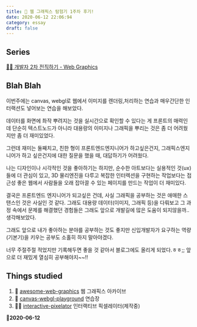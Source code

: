 ```yaml
---
title: 🤔 웹 그래픽스 탐험기 1주차 후기!
date: 2020-06-12 22:06:94
category: essay
draft: false
---
```


## Series

[🧙‍♂️ 개발자 2차 전직하기 - Web Graphics](https://taeny.dev/essay/%EA%B0%9C%EB%B0%9C%EC%9E%90-2%EC%B0%A8-%EC%A0%84%EC%A7%81-%ED%95%98%EA%B8%B0/)

## Blah Blah

이번주에는 canvas, webgl로 웹에서 이미지를 렌더링,처리하는 연습과 매우간단한 인터랙션도 넣어보는 연습을 해보았다.

데이터를 화면에 촤작 뿌려지는 것을 실시간으로 확인할 수 있다는 게 프론트의 매력인데 단순히 텍스트노드가 아니라 대용량의 이미지나 그래픽을 뿌리는 것은 좀 더 어려웠지만 좀 더 재미있었다.

그런데 재미는 둘째치고, 친한 형이 프론트엔드엔지니어가 하고싶은건지, 그래픽스엔지니어가 하고 싶은건지에 대한 질문을 했을 때, 대답하기가 어려웠다.

나는 디자인이나 시각적인 것을 좋아하기는 하지만, 순수한 아트보다는 실용적인 것(ux)들에 더 관심이 있고, 3D 물리엔진을 다루고 복잡한 인터렉션을 구현하는 작업보다는 접근성 좋은 웹에서 사람들을 오래 잡아끌 수 있는 페이지를 만드는 작업이 더 재미있다.

결국은 프론트엔드 엔지니어가 되고싶은 건데, 사실 그래픽을 공부하는 것은 애매한 스탠스인 것은 사실인 것 같다. 그래도 대용량 데이터(이미지, 그래픽 등)을 다뤄보고 그 과정 속에서 문제를 해결했던 경험들은 그래도 앞으로 개발길에 많은 도움이 되지않을까.. 생각해보았다.

그래도 앞으로 내가 좋아하는 분야를 공부하는 것도 좋지만 신입개발자가 요구하는 역량(기본기)을 키우는 공부도 소홀히 하지 말아야겠다.

너무 주절주절 적었지만 기록해두면 좋을 것 같아서 블로그에도 올리게 되었다.ㅎㅎ;; 앞으로 더 재밌게 열심히 공부해야지~~!!

## Things studied

1. 🎨 [awesome-web-graphics](https://github.com/taenykim/awesome-web-graphics) 웹 그래픽스 아카이브
2. 🌇 [canvas-webgl-playground](https://github.com/taenykim/canvas-webgl-playground) 연습장
3. 🧞‍♂️ [interactive-pixelator](https://github.com/taenykim/interactive-pixelator) 인터랙티브 픽셀레이터(제작중)

🎉**2020-06-12**
